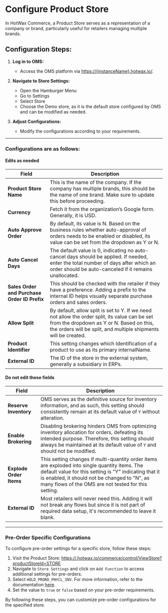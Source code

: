 # Configure Product Store

In HotWax Commerce, a Product Store serves as a representation of a company or brand, particularly useful for retailers managing multiple brands.

## Configuration Steps:

1. **Log in to OMS:**
   - Access the OMS platform via [https://{instanceName}.hotwax.io/](https://{instanceName}.hotwax.io/).

2. **Navigate to Store Settings:**
   - Open the Hamburger Menu
   - Go to Settings
   - Select Store
   - Choose the Demo store, as it is the default store configured by OMS and can be modified as needed.

3. **Adjust Configurations:**
   - Modify the configurations according to your requirements.

---

### Configurations are as follows: 

#### Edits as needed


| Field                           | Description                                                                                                  |
|---------------------------------|--------------------------------------------------------------------------------------------------------------|
| **Product Store Name**          | This is the name of the company. If the company has multiple brands, this should be the name of one brand. Make sure to update this before proceeding. |
| **Currency**                    | Fetch it from the organization’s Google form. Generally, it is USD.                                           |
| **Auto Approve Order**          | By default, its value is N. Based on the business rules whether auto-approval of orders needs to be enabled or disabled, its value can be set from the dropdown as Y or N. |
| **Auto Cancel Days**            | The default value is 0, indicating no auto-cancel days should be applied. If needed, enter the total number of days after which an order should be auto-canceled if it remains unallocated. |
| **Sales Order and Purchase Order ID Prefix** | This should be checked with the retailer if they have a preference. Adding a prefix to the internal ID helps visually separate purchase orders and sales orders. |
| **Allow Split**                 | By default, allow split is set to Y. If we need not allow the order split, its value can be set from the dropdown as Y or N. Based on this, the orders will be split, and multiple shipments will be created. |
| **Product Identifier**  | This setting changes which Identification of a product to use as its primary internalName.                       |
| **External ID**  | The ID of the store in the external system, generally a subsidiary in ERPs.                      |


#### Do not edit these fields

| Field                    | Description                                                                                                             |
|--------------------------|-------------------------------------------------------------------------------------------------------------------------|
| **Reserve Inventory**    | OMS serves as the definitive source for inventory information, and as such, this setting should consistently remain at its default value of `Y` without alteration. |
| **Enable Brokering**     | Disabling brokering hinders OMS from optimizing inventory allocation for orders, defeating its intended purpose. Therefore, this setting should always be maintained at its default value of `Y` and should not be modified. |
| **Explode Order Items**  | This setting changes if multi-quantity order items are exploded into single quantity items. The default value for this setting is "Y" indicating that it is enabled, it should not be changed to "N", as many flows of the OMS are not tested for this setting. |
| **External ID**          | Most retailers will never need this. Adding it will not break any flows but since it is not part of required data setup, it's recommended to leave it blank. |


---
### Pre-Order Specific Configurations

To configure pre-order settings for a specific store, follow these steps:

1. Visit the Product Store: [https://<instanceName>.hotwax.io/commerce/control/ViewStore?productStoreId=STORE](https://<instanceName>.hotwax.io/commerce/control/ViewStore?productStoreId=STORE)
2. Navigate to `Store Settings` and click on `Add Function` to access additional settings for pre-orders.
3. Select `HOLD_PRORD_PHYCL_INV`. For more information, refer to the documentation [here](https://github.com/hotwax/press-release-faq/blob/main/pre-order/hold-pre-order-physical-inventory.md).
4. Set the value to `true` or `false` based on your pre-order requirements.

By following these steps, you can customize pre-order configurations for the specified store.

